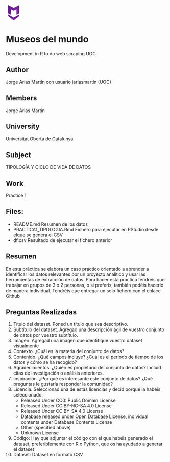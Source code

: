 ![alt text](https://github.com/adam-p/markdown-here/raw/master/src/common/images/icon48.png "Logo Title Text 1")
# Museos del mundo
Development in R to do web scraping UOC

## Author
Jorge Arias Martín con usuario jariasmartin (UOC)
## Members
Jorge Arias Martín
## University
Universitat Oberta de Catalunya
## Subject
TIPOLOGÍA Y CICLO DE VIDA DE DATOS
## Work
Practice 1
## Files: 
* README.md  Resumen de los datos
* PRACTICA1_TIPOLOGIA.Rmd Fichero para ejecutar en RStudio desde elque se genera el CSV
* df.csv Resultado de ejecutar el fichero anterior

## Resumen
En esta práctica se elabora un caso práctico orientado a aprender a identificar los datos relevantes por un proyecto analítico y usar las herramientas de extracción de datos.
Para hacer esta práctica tendréis que trabajar en grupos de 3 o 2 personas, o si preferís, también podéis hacerlo de manera individual. Tendréis que entregar un solo fichero con el enlace Github

## Preguntas Realizadas
1. Título del dataset. Poned un título que sea descriptivo.
2. Subtítulo del dataset. Agregad una descripción ágil de vuestro conjunto de datos por vuestro subtítulo.
3. Imagen. Agregad una imagen que identifique vuestro dataset visualmente
4. Contexto. ¿Cuál es la materia del conjunto de datos?
5. Contenido. ¿Qué campos incluye? ¿Cuál es el periodo de tiempo de los datos y cómo se ha recogido?
6. Agradecimientos. ¿Quién es propietario del conjunto de datos? Incluid citas de investigación o análisis anteriores.
7. Inspiración. ¿Por qué es interesante este conjunto de datos? ¿Qué preguntas le gustaría responder la comunidad?
8. Licencia. Seleccionad una de estas licencias y decid porqué la habéis seleccionado:
   * Released Under CC0: Public Domain License
   * Released Under CC BY-NC-SA 4.0 License
   * Released Under CC BY-SA 4.0 License
   * Database released under Open Database License, individual contents under Database Contents License
   * Other (specified above)
   * Unknown License
9. Código: Hay que adjuntar el código con el que habéis generado el dataset, preferiblemente con R o Python, que os ha ayudado a generar el dataset
10. Dataset: Dataset en formato CSV

